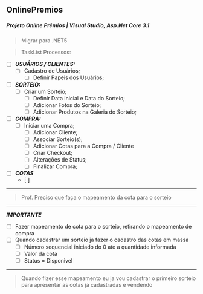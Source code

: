 ## OnlinePremios

##### Projeto Online Prêmios | Visual Studio, Asp.Net Core 3.1

> Migrar para .NET5

> TaskList Processos:

- [ ] _**USUÁRIOS / CLIENTES:**_
  - [ ] Cadastro de Usuários;
    - [ ] Definir Papeis dos Usuários;
- [ ] _**SORTEIO:**_
  - [ ] Criar um Sorteio;
    - [ ] Definir Data inicial e Data do Sorteio;
    - [ ] Adicionar Fotos do Sorteio;
    - [ ] Adicionar Produtos na Galeria do Sorteio;
- [ ] _**COMPRA:**_
  - [ ] Iniciar uma Compra;
      - [ ] Adicionar Cliente;
      - [ ] Associar Sorteio(s);
      - [ ] Adicionar Cotas para a Compra / Cliente
      - [ ] Criar Checkout;
      - [ ] Alterações de Status;
      - [ ] Finalizar Compra;
- [ ] _**COTAS**_
    - [ ] 


---

> Prof. Preciso que faça o mapeamento da cota para o sorteio

---

_**IMPORTANTE**_
- [ ] Fazer mapeamento de cota para o sorteio, retirando o mapeamento de compra
- [ ] Quando cadastrar um sorteio ja fazer o cadastro das cotas em massa
    - [ ] Número sequencial iniciado do 0 ate a quantidade informada
    - [ ] Valor da cota
    - [ ] Status = Disponivel

---

> Quando fizer esse mapeamento eu ja vou cadastrar o primeiro sorteio
> para apresentar as cotas já cadastradas e vendendo
